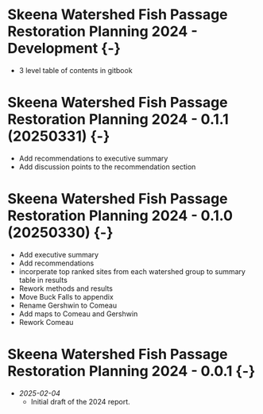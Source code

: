 # Skeena Watershed Fish Passage Restoration Planning 2024 - Development {-}
  - 3 level table of contents in gitbook


# Skeena Watershed Fish Passage Restoration Planning 2024 - 0.1.1 (20250331) {-}
  - Add recommendations to executive summary
  - Add discussion points to the recommendation section


# Skeena Watershed Fish Passage Restoration Planning 2024 - 0.1.0 (20250330) {-}

  - Add executive summary
  - Add recommendations
  - incorperate top ranked sites from each watershed group to summary table in results
  - Rework methods and results
  - Move Buck Falls to appendix
  - Rename Gershwin to Comeau
  - Add maps to Comeau and Gershwin
  - Rework Comeau

# Skeena Watershed Fish Passage Restoration Planning 2024 - 0.0.1 {-}

- *2025-02-04*  
  - Initial draft of the 2024 report.
